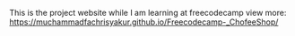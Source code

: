 This is the project website while I am learning at freecodecamp
view more:
https://muchammadfachrisyakur.github.io/Freecodecamp-_ChofeeShop/
